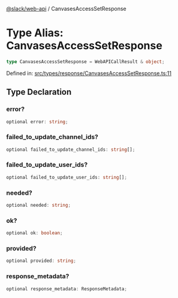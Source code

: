[@slack/web-api](../index.md) / CanvasesAccessSetResponse

# Type Alias: CanvasesAccessSetResponse

```ts
type CanvasesAccessSetResponse = WebAPICallResult & object;
```

Defined in: [src/types/response/CanvasesAccessSetResponse.ts:11](https://github.com/slackapi/node-slack-sdk/blob/main/packages/web-api/src/types/response/CanvasesAccessSetResponse.ts#L11)

## Type Declaration

### error?

```ts
optional error: string;
```

### failed\_to\_update\_channel\_ids?

```ts
optional failed_to_update_channel_ids: string[];
```

### failed\_to\_update\_user\_ids?

```ts
optional failed_to_update_user_ids: string[];
```

### needed?

```ts
optional needed: string;
```

### ok?

```ts
optional ok: boolean;
```

### provided?

```ts
optional provided: string;
```

### response\_metadata?

```ts
optional response_metadata: ResponseMetadata;
```

